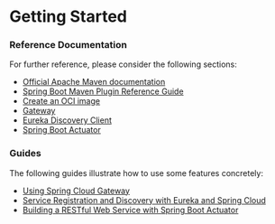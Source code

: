 # Getting Started

### Reference Documentation
For further reference, please consider the following sections:

* [Official Apache Maven documentation](https://maven.apache.org/guides/index.html)
* [Spring Boot Maven Plugin Reference Guide](https://docs.spring.io/spring-boot/docs/3.1.5/maven-plugin/reference/html/)
* [Create an OCI image](https://docs.spring.io/spring-boot/docs/3.1.5/maven-plugin/reference/html/#build-image)
* [Gateway](https://docs.spring.io/spring-cloud-gateway/docs/current/reference/html/)
* [Eureka Discovery Client](https://docs.spring.io/spring-cloud-netflix/docs/current/reference/html/#service-discovery-eureka-clients)
* [Spring Boot Actuator](https://docs.spring.io/spring-boot/docs/3.1.5/reference/htmlsingle/index.html#actuator)

### Guides
The following guides illustrate how to use some features concretely:

* [Using Spring Cloud Gateway](https://github.com/spring-cloud-samples/spring-cloud-gateway-sample)
* [Service Registration and Discovery with Eureka and Spring Cloud](https://spring.io/guides/gs/service-registration-and-discovery/)
* [Building a RESTful Web Service with Spring Boot Actuator](https://spring.io/guides/gs/actuator-service/)

